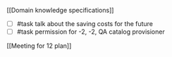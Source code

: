 [[Domain knowledge specifications]]

- [ ] #task talk about the saving costs for the future
- [ ] #task permission for -2, -2, QA catalog provisioner

[[Meeting for 12 plan]]